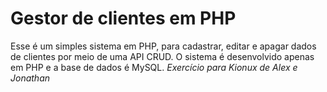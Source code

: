 # Gestor de clientes em PHP
Esse é um simples sistema em PHP, para cadastrar, editar e apagar dados de clientes por meio de uma API CRUD.
O sistema é desenvolvido apenas em PHP e a base de dados é MySQL.
*Exercício para Kionux de Alex e Jonathan*